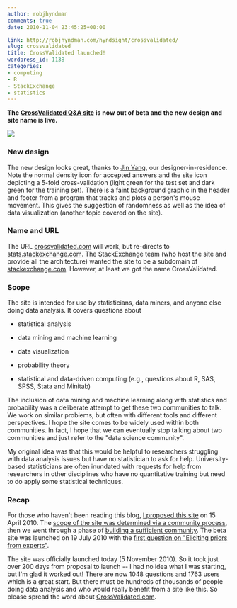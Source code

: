 ```yaml
---
author: robjhyndman
comments: true
date: 2010-11-04 23:45:25+00:00

link: http://robjhyndman.com/hyndsight/crossvalidated/
slug: crossvalidated
title: CrossValidated launched!
wordpress_id: 1138
categories:
- computing
- R
- StackExchange
- statistics
---
```


**The [CrossValidated Q&A site](http://crossvalidated.com) is now out of beta and the new design and site name is live.**

[![](/files/crossvalidated-1024x707.png)](/files/crossvalidated.png)


### New design


The new design looks great, thanks to [Jin Yang](http://blog.stackoverflow.com/2010/07/our-designer-in-residence-jin-yang/), our designer-in-residence. Note the normal density icon for accepted answers and the site icon depicting a 5-fold cross-validation (light green for the test set and dark green for the training set). There is a faint background graphic in the header and footer from a program that tracks and plots a person's mouse movement. This gives the suggestion of randomness as well as the idea of data visualization (another topic covered on the site).


### Name and URL


The URL [crossvalidated.com](http://crossvalidated.com) will work, but re-directs to [stats.stackexchange.com](http://stats.stackexchange.com). The StackExchange team (who host the site and provide all the architecture) wanted the site to be a subdomain of [stackexchange.com](http://stackexchange.com). However, at least we got the name CrossValidated.


### Scope


The site is intended for use by statisticians, data miners, and anyone else doing data analysis. It covers questions about



	
  * statistical analysis

	
  * data mining and machine learning

	
  * data visualization

	
  * probability theory

	
  * statistical and data-driven computing (e.g., questions about R, SAS, SPSS, Stata and Minitab)


The inclusion of data mining and machine learning along with statistics and probability was a deliberate attempt to get these two communities to talk. We work on similar problems, but often with different tools and different perspectives. I hope the site comes to be widely used within both communities. In fact, I hope that we can eventually stop talking about two communities and just refer to the "data science community".

My original idea was that this would be helpful to researchers struggling with data analysis issues but have no statistician to ask for help. University-based statisticians are often inundated with requests for help from researchers in other disciplines who have no quantitative training but need to do apply some statistical techniques.


### Recap


For those who haven't been reading this blog, [I proposed this site](http://meta.stackexchange.com/questions/5547/) on 15 April 2010. The [scope of the site was determined via a community process](http://area51.stackexchange.com/proposals/33?phase=definition), then we went through a phase of [building a sufficient community](http://area51.stackexchange.com/proposals/33?phase=commitment). The beta site was launched on 19 July 2010 with the [first question on "Eliciting priors from experts"](http://stats.stackexchange.com/q/1/159).

The site was officially launched today (5 November 2010). So it took just over 200 days from proposal to launch -- I had no idea what I was starting, but I'm glad it worked out! There are now 1048 questions and 1763 users which is a great start. But there must be hundreds of thousands of people doing data analysis and who would really benefit from a site like this. So please spread the word about [CrossValidated.com](http://CrossValidated.com).
